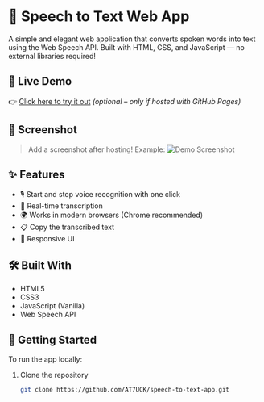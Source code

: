 # 🎤 Speech to Text Web App

A simple and elegant web application that converts spoken words into text using the Web Speech API. Built with HTML, CSS, and JavaScript — no external libraries required!

## 🚀 Live Demo

👉 [Click here to try it out](https://at7uck.github.io/speech-to-text-app/) *(optional – only if hosted with GitHub Pages)*

## 📸 Screenshot

> Add a screenshot after hosting! Example:
![Demo Screenshot](https://yourdomain.com/screenshot.png)

## ✨ Features

- 🎙️ Start and stop voice recognition with one click  
- 🔁 Real-time transcription  
- 🌍 Works in modern browsers (Chrome recommended)  
- 📋 Copy the transcribed text  
- 📱 Responsive UI

## 🛠️ Built With

- HTML5
- CSS3
- JavaScript (Vanilla)
- Web Speech API

## 📂 Getting Started

To run the app locally:

1. Clone the repository  
   ```bash
   git clone https://github.com/AT7UCK/speech-to-text-app.git
